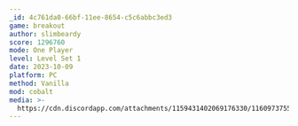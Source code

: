 ```yaml
---
_id: 4c761da0-66bf-11ee-8654-c5c6abbc3ed3
game: breakout
author: slimbeardy
score: 1296760
mode: One Player
level: Level Set 1
date: 2023-10-09
platform: PC
method: Vanilla
mod: cobalt
media: >-
  https://cdn.discordapp.com/attachments/1159431402069176330/1160973755347128411/091023_Super_Breakout_score.mp4?ex=65369c11&is=65242711&hm=0936a910cd60fe58802fac5550b476380b199301be019c0e0934f9c16abd2498&
---
```

